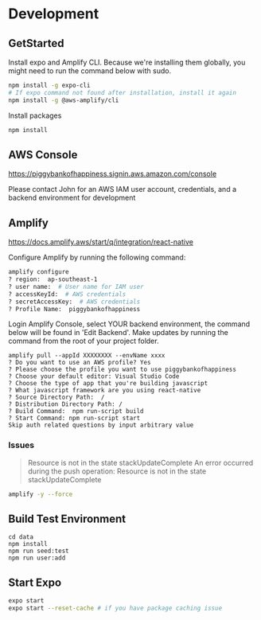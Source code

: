 # Development

## GetStarted

Install expo and Amplify CLI. Because we're installing them globally, you might need to run the command below with sudo.
```bash
npm install -g expo-cli
# If expo command not found after installation, install it again
npm install -g @aws-amplify/cli
```

Install packages
```bash
npm install
```

## AWS Console

https://piggybankofhappiness.signin.aws.amazon.com/console

Please contact John for an AWS IAM user account, credentials, and a backend environment for development

## Amplify

https://docs.amplify.aws/start/q/integration/react-native

Configure Amplify by running the following command:
```bash
amplify configure
? region:  ap-southeast-1
? user name:  # User name for IAM user
? accessKeyId:  # AWS credentials
? secretAccessKey:  # AWS credentials
? Profile Name:  piggybankofhappiness
```
Login Amplify Console, select YOUR backend environment, the command below will be found in 'Edit Backend'. Make updates by running the command from the root of your project folder.
```
amplify pull --appId XXXXXXXX --envName xxxx
? Do you want to use an AWS profile? Yes
? Please choose the profile you want to use piggybankofhappiness
? Choose your default editor: Visual Studio Code
? Choose the type of app that you're building javascript
? What javascript framework are you using react-native
? Source Directory Path:  /
? Distribution Directory Path: /
? Build Command:  npm run-script build
? Start Command: npm run-script start
Skip auth related questions by input arbitrary value
```

### Issues

> Resource is not in the state stackUpdateComplete
> An error occurred during the push operation: Resource is not in the state stackUpdateComplete

```bash
amplify -y --force
```

## Build Test Environment

```
cd data
npm install
npm run seed:test
npm run user:add
```

## Start Expo

```bash
expo start
expo start --reset-cache # if you have package caching issue
```
